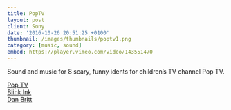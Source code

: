 ```yaml
---
title: PopTV
layout: post
client: Sony
date: '2016-10-26 20:51:25 +0100'
thumbnail: /images/thumbnails/poptv1.png
category: [music, sound]
embed: https://player.vimeo.com/video/143551470
---
```


Sound and music for 8 scary, funny idents for children’s TV channel Pop TV.

[Pop TV](http://www.popfun.co.uk/)  
[Blink Ink](http://blinkink.co.uk/)  
[Dan Britt](http://www.danielbritt.co.uk/)
